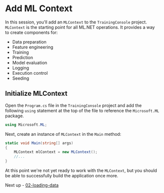 # Add ML Context

In this session, you'll add an `MLContext` to the `TrainingConsole` project. `MLContext` is the starting point for all ML.NET operations. It provides a way to create components for:

- Data preparation
- Feature engineering
- Training
- Prediction
- Model evaluation
- Logging
- Execution control
- Seeding

## Initialize MLContext

Open the `Program.cs` file in the `TrainingConsole` project and add the following `using` statement at the top of the file to reference the `Microsoft.ML` package.

```csharp
using Microsoft.ML;
```

Next, create an instance of `MLContext` in the `Main` method:

```csharp
static void Main(string[] args)
{
    MLContext mlContext = new MLContext();
    //...
}
```

At this point we're not yet ready to work with the `MLContext`, but you should be able to successfully build the application once more.

Next up - [02-loading-data](02-loading-data.md)
